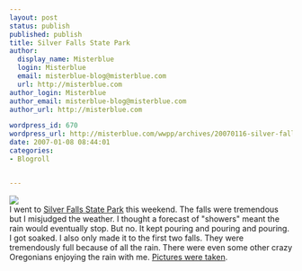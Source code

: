 ```yaml
---
layout: post
status: publish
published: publish
title: Silver Falls State Park
author:
  display_name: Misterblue
  login: Misterblue
  email: misterblue-blog@misterblue.com
  url: http://misterblue.com
author_login: Misterblue
author_email: misterblue-blog@misterblue.com
author_url: http://misterblue.com

wordpress_id: 670
wordpress_url: http://misterblue.com/wwpp/archives/20070116-silver-falls-state-park
date: 2007-01-08 08:44:01
categories:
- Blogroll


---
```

<div class="picLeft"><a href="/images/oldimages/1633.jpg"><img src="/images/oldimages/thumb/1633.jpg" class="oldImageThumb"/></a></div>I went to <a href="http://www.oregonstateparks.org/park_211.php">Silver Falls State Park</a> this weekend. The falls were tremendous but I misjudged the weather. I thought a forecast of "showers" meant the rain would eventually stop. But no. It kept pouring and pouring and pouring. I got soaked.
I also only made it to the first two falls. They were tremendously full because of all the rain. There were even some other crazy Oregonians enjoying the rain with me. <a href="http://pics.misterblue.com/g/main.php?g2_itemId=1570">Pictures were taken</a>.
